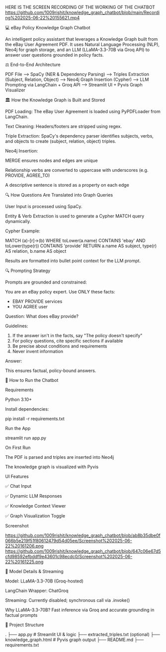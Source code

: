 HERE IS THE SCREEN RECORDING OF THE WORKING OF THE CHATBOT
https://github.com/1009rishit/knowledge_graph_chatbot/blob/main/Recording%202025-06-22%20155621.mp4

💻 eBay Policy Knowledge Graph Chatbot

An intelligent policy assistant that leverages a Knowledge Graph built from the eBay User Agreement PDF. It uses Natural Language Processing (NLP), Neo4j for graph storage, and an LLM (LLaMA-3.3-70B via Groq API) to answer user questions grounded in policy facts.

⚖️ End-to-End Architecture

PDF File --> SpaCy (NER & Dependency Parsing)
         --> Triples Extraction (Subject, Relation, Object)
         --> Neo4j Graph Insertion (Cypher)
         --> LLM Prompting via LangChain + Groq API
         --> Streamlit UI + Pyvis Graph Visualizer

🏛️ How the Knowledge Graph is Built and Stored

PDF Loading: The eBay User Agreement is loaded using PyPDFLoader from LangChain.

Text Cleaning: Headers/footers are stripped using regex.

Triple Extraction: SpaCy's dependency parser identifies subjects, verbs, and objects to create (subject, relation, object) triples.

Neo4j Insertion:

MERGE ensures nodes and edges are unique

Relationship verbs are converted to uppercase with underscores (e.g. PROVIDE, AGREE_TO)

A descriptive sentence is stored as a property on each edge

🔍 How Questions Are Translated into Graph Queries

User Input is processed using SpaCy.

Entity & Verb Extraction is used to generate a Cypher MATCH query dynamically.

Cypher Example:

MATCH (a)-[r]->(b)
WHERE toLower(a.name) CONTAINS 'ebay' AND toLower(type(r)) CONTAINS 'provide'
RETURN a.name AS subject, type(r) AS relation, b.name AS object

Results are formatted into bullet point context for the LLM prompt.

🔍 Prompting Strategy

Prompts are grounded and constrained:

You are an eBay policy expert. Use ONLY these facts:

- EBAY PROVIDE services
- YOU AGREE user

Question: What does eBay provide?

Guidelines:
1. If the answer isn't in the facts, say "The policy doesn't specify"
2. For policy questions, cite specific sections if available
3. Be precise about conditions and requirements
4. Never invent information

Answer:

This ensures factual, policy-bound answers.

🌟 How to Run the Chatbot

Requirements

Python 3.10+

Install dependencies:

pip install -r requirements.txt

Run the App

streamlit run app.py

On First Run

The PDF is parsed and triples are inserted into Neo4j

The knowledge graph is visualized with Pyvis

UI Features

✅ Chat Input

✅ Dynamic LLM Responses

✅ Knowledge Context Viewer

✅ Graph Visualization Toggle

Screenshot

https://github.com/1009rishit/knowledge_graph_chatbot/blob/ab8b35dbe0f066b5e219f51f80612479d54d05ee/Screenshot%202025-06-22%20161206.png
https://github.com/1009rishit/knowledge_graph_chatbot/blob/647c06e67d5cfd98592efbddf9e43601c98ecdc0/Screenshot%202025-06-22%20161225.png


🤖 Model Details & Streaming

Model: LLaMA-3.3-70B (Groq-hosted)

LangChain Wrapper: ChatGroq

Streaming: Currently disabled; synchronous call via .invoke()

Why LLaMA-3.3-70B? Fast inference via Groq and accurate grounding in factual prompts

📁 Project Structure

.
├── app.py              # Streamlit UI & logic
├── extracted_triples.txt (optional)
├── knowledge_graph.html  # Pyvis graph output
├── README.md
├── requirements.txt
